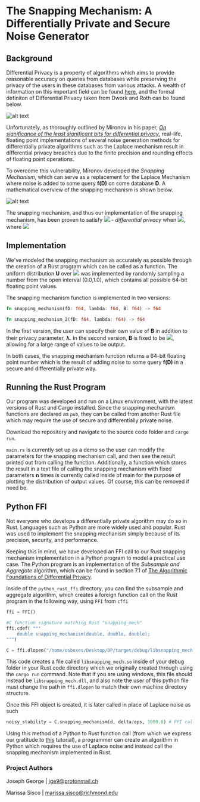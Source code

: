 # The Snapping Mechanism: A Differentially Private and Secure Noise Generator

## Background

Differential Privacy is a property of algorithms which aims to provide reasonable accuracy on queries from databases while preserving the privacy of the users in these databases from various attacks.  A wealth of information on this important field can be found [here](https://www.cis.upenn.edu/~aaroth/Papers/privacybook.pdf), and the formal definiton of Differential Privacy taken from Dwork and Roth can be found below.

![alt text](https://github.com/jjgccg/jjgccg.github.io/blob/master/images/diff_priv.PNG)

Unfortunately, as thoroughly outlined by Mironov in his paper, [*On significance of the least significant bits for differential privacy*](https://www.microsoft.com/en-us/research/publication/on-significance-of-the-least-significant-bits-for-differential-privacy/), real-life, floating point implementations of several noise generation methods for differentially private algorithms such as the Laplace mechanism result in differential privacy breaches due to the finite precision and rounding effects of floating point operations.

To overcome this vulnerability, Mironov developed the *Snapping Mechanism*, which can serve as a replacement for the Laplace Mechanism where noise is added to some query **f(D)** on some database **D**.  A mathematical overview of the snapping mechanism is shown below.

![alt text](https://github.com/jjgccg/jjgccg.github.io/blob/master/images/sm.PNG)

The snapping mechanism, and thus our implementation of the snapping mechanism, has been proven to satisfy <img src="http://latex.codecogs.com/svg.latex?1/\lambda+2^{-49}\mathrm{B}/\lambda" border="0"/> - *differential privacy* when <img src="http://latex.codecogs.com/svg.latex?\lambda<\mathrm{B}<2^{46}\lambda" border="0"/>, where <img src="http://latex.codecogs.com/svg.latex?\lambda=\Delta/\epsilon}" border="0"/>

## Implementation

We've modeled the snapping mechanism as accurately as possible through the creation of a Rust program which can be called as a function.  The uniform distribution **U** over <img src="http://latex.codecogs.com/svg.latex?\mathrm{D}\cap(0,1)" border="0"/> was implemented by randomly sampling a number from the open interval (0.0,1.0), which contains all possible 64-bit floating point values.

The snapping mechanism function is implemented in two versions:

```rust
fn snapping_mechanism(fD: f64, lambda: f64, B: f64) -> f64
```
```rust
fn snapping_mechanism_2(fD: f64, lambda: f64) -> f64
```

In the first version, the user can specify their own value of **B** in addition to their privacy parameter, **λ**.  In the second version, **B** is fixed to be <img src="http://latex.codecogs.com/svg.latex?\lambda\cdot2^{45}" border="0"/>, allowing for a large range of values to be output.

In both cases, the snapping mechanism function returns a 64-bit floating point number which is the result of adding noise to some query **f(D)** in a secure and differentially private way.

## Running the Rust Program

Our program was developed and run on a Linux environment, with the latest versions of Rust and Cargo installed.  Since the snapping mechanism functions are declared as ```pub```, they can be called from another Rust file which may require the use of secure and differentially private noise.

Download the repository and navigate to the source code folder and ```cargo run```.

```main.rs``` is currently set up as a demo so the user can modify the parameters for the snapping mechanism call, and then see the result printed out from calling the function.  Additionally, a function which stores the result in a text file of calling the snapping mechanism with fixed parameters **n** times is currently called inside of main for the purpose of plotting the distribution of output values.  Of course, this can be removed if need be.

## Python FFI

Not everyone who develops a differentially private algorithm may do so in Rust.  Languages such as Python are more widely used and popular.  Rust was used to implement the snapping mechanism simply because of its precision, security, and performance.

Keeping this in mind, we have developed an FFI call to our Rust snapping mechanism implementation in a Python program to model a practical use case.  The Python program is an implementation of the *Subsample and Aggregate* algorithm, which can be found in section 7.1 of [The Algorithmic Foundations of Differential Privacy](https://www.cis.upenn.edu/~aaroth/Papers/privacybook.pdf).

Inside of the ```python_rust_ffi``` directory, you can find the subsample and aggregate algorithm, which creates a foreign function call on the Rust program in the following way, using ```FFI``` from ```cffi```

```python
ffi = FFI()

#C function signature matching Rust "snapping_mech"
ffi.cdef( """
    double snapping_mechanism(double, double, double);
""")

C = ffi.dlopen("/home/osboxes/Desktop/DP/target/debug/libsnapping_mech.so")
```

This code creates a file called ```libsnapping_mech.so``` inside of your debug folder in your Rust code directory which we originally created through using the ```cargo run``` command.  Note that if you are using windows, this file should instead be ```libsnapping_mech.dll```, and also note the user of this python file must change the path in ```ffi.dlopen``` to match their own machine directory structure.

Once this FFI object is created, it is later called in place of Laplace noise as such

```python
noisy_stability = C.snapping_mechanism(d, delta/eps, 1000.0) # FFI call to rust snapping_mechanism
```

Using this method of a Python to Rust function call (from which we express our gratitude to [this](https://bheisler.github.io/post/calling-rust-in-python/) tutorial), a programmer can create an algorithm in Python which requires the use of Laplace noise and instead call the snapping mechanism implemented in Rust.

### Project Authors

Joseph George | jge9@protonmail.ch

Marissa Sisco | marissa.sisco@richmond.edu

